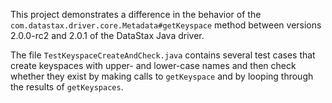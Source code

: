 This project demonstrates a difference in the behavior of the
`com.datastax.driver.core.Metadata#getKeyspace` method between versions 2.0.0-rc2 and 2.0.1 of the
DataStax Java driver.

The file `TestKeyspaceCreateAndCheck.java` contains several test cases that create keyspaces with
upper- and lower-case names and then check whether they exist by making calls to `getKeyspace` and
by looping through the results of `getKeyspaces`.
